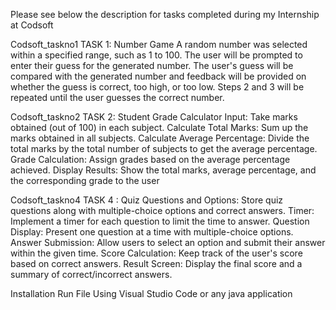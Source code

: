 Please see below the description for tasks completed during my Internship at Codsoft

Codsoft_taskno1
TASK 1: Number Game
 	A random number was selected within a specified range, such as 1 to 100.
  The user will be prompted to enter their guess for the generated number.
  The user's guess will be compared with the generated number and feedback will be provided on whether the guess is correct, too high, or too low.
  Steps 2 and 3 will be repeated until the user guesses the correct number.


Codsoft_taskno2
TASK 2:  Student Grade Calculator
Input: Take marks obtained (out of 100) in each subject.
Calculate Total Marks: Sum up the marks obtained in all subjects.
Calculate Average Percentage: Divide the total marks by the total number of subjects to get the
average percentage.
Grade Calculation: Assign grades based on the average percentage achieved.
Display Results: Show the total marks, average percentage, and the corresponding grade to the user


Codsoft_taskno4
TASK 4 : Quiz Questions and Options: Store quiz questions along with multiple-choice options and correct
answers.
Timer: Implement a timer for each question to limit the time to answer.
Question Display: Present one question at a time with multiple-choice options.
Answer Submission: Allow users to select an option and submit their answer within the given
time.
Score Calculation: Keep track of the user's score based on correct answers.
Result Screen: Display the final score and a summary of correct/incorrect answers.

Installation
Run File Using Visual Studio Code or any java application
